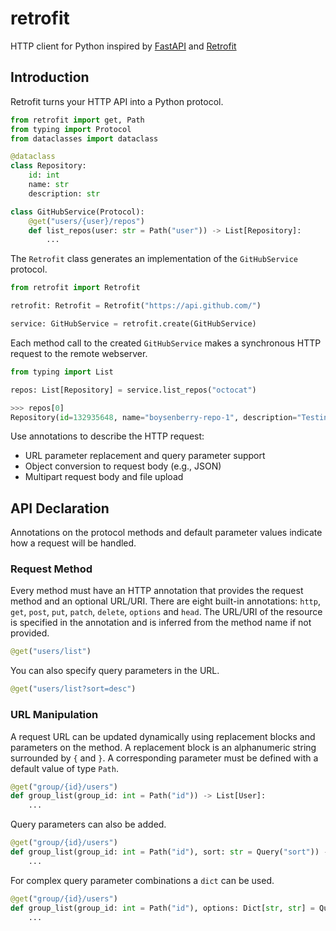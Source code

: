 # retrofit
HTTP client for Python inspired by [FastAPI](https://github.com/tiangolo/fastapi) and [Retrofit](https://square.github.io/retrofit/)

## Introduction
Retrofit turns your HTTP API into a Python protocol.
```python
from retrofit import get, Path
from typing import Protocol
from dataclasses import dataclass

@dataclass
class Repository:
    id: int
    name: str
    description: str

class GitHubService(Protocol):
    @get("users/{user}/repos")
    def list_repos(user: str = Path("user")) -> List[Repository]:
        ...
```

The `Retrofit` class generates an implementation of the `GitHubService` protocol.
```python
from retrofit import Retrofit

retrofit: Retrofit = Retrofit("https://api.github.com/")

service: GitHubService = retrofit.create(GitHubService)
```

Each method call to the created `GitHubService` makes a synchronous HTTP request to the remote webserver.
```python
from typing import List

repos: List[Repository] = service.list_repos("octocat")
```
```python
>>> repos[0]
Repository(id=132935648, name="boysenberry-repo-1", description="Testing")
```

Use annotations to describe the HTTP request:
* URL parameter replacement and query parameter support
* Object conversion to request body (e.g., JSON)
* Multipart request body and file upload

## API Declaration
Annotations on the protocol methods and default parameter values indicate how a request will be handled.

### Request Method
Every method must have an HTTP annotation that provides the request method and an optional URL/URI. There are eight built-in annotations: `http`, `get`, `post`, `put`, `patch`, `delete`, `options` and `head`. The URL/URI of the resource is specified in the annotation and is inferred from the method name if not provided.
```python
@get("users/list")
```

You can also specify query parameters in the URL.
```python
@get("users/list?sort=desc")
```

### URL Manipulation
A request URL can be updated dynamically using replacement blocks and parameters on the method. A replacement block is an alphanumeric string surrounded by `{` and `}`. A corresponding parameter must be defined with a default value of type `Path`.
```python
@get("group/{id}/users")
def group_list(group_id: int = Path("id")) -> List[User]:
    ...
```

Query parameters can also be added.
```python
@get("group/{id}/users")
def group_list(group_id: int = Path("id"), sort: str = Query("sort")) -> List[User]:
    ...
```

For complex query parameter combinations a `dict` can be used.
```python
@get("group/{id}/users")
def group_list(group_id: int = Path("id"), options: Dict[str, str] = QueryDict()) -> List[User]:
    ...
```